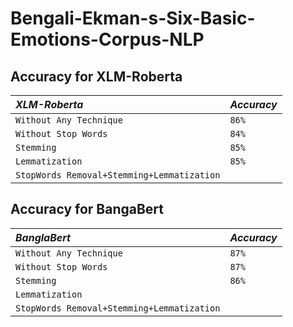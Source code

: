 # Bengali-Ekman-s-Six-Basic-Emotions-Corpus-NLP

## Accuracy for XLM-Roberta

|  *XLM-Roberta*    | *Accuracy*             |
| :--------           | :------------------------- |
|  `Without Any Technique`       |  `86%`|
|  `Without Stop Words`       | `84%` |
|  `Stemming`       | `85%` |
|  `Lemmatization`       | `85%` |
|  `StopWords Removal+Stemming+Lemmatization`       |  |

                    
## Accuracy for BangaBert

|  *BanglaBert*    | *Accuracy*             |
| :--------           | :------------------------- |
|  `Without Any Technique`       |  `87%`|
|  `Without Stop Words`       | `87%` |
|  `Stemming`       | `86%` |
|  `Lemmatization`       |  |
|  `StopWords Removal+Stemming+Lemmatization`       |  |


